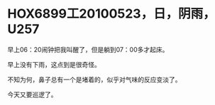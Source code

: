 # HOX6899工20100523，日，阴雨，U257

早上06：20闹钟把我叫醒了，但是躺到07：00多才起床。

早上没有下雨，这点到是很奇怪。

不知为何，鼻子总有一个是堵着的，似乎对气味的反应变淡了。

今天又要巡逻了。
